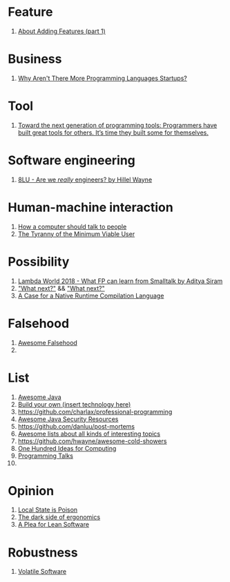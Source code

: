 # Feature

1. [About Adding Features (part 1)](https://kele.codes/2021/07/about-adding-features-1/)

# Business

1. [Why Aren't There More Programming Languages Startups?](https://www.akitasoftware.com/blog-posts/why-arent-there-more-programming-languages-startups)

# Tool

1. [Toward the next generation of programming tools: Programmers have built great tools for others. It’s time they built some for themselves.](https://www.oreilly.com/radar/toward-the-next-generation-of-programming-tools/)

# Software engineering

1. [8LU - Are we *really* engineers? by Hillel Wayne](https://www.youtube.com/watch?v=3018ABlET1Y)

# Human-machine interaction

1. [How a computer should talk to people](https://moscow.sci-hub.se/3290/2c0a7f4bb78d9f9521ad2d2e92463d5f/dean1982.pdf)
1. [The Tyranny of the Minimum Viable User](https://old.reddit.com/r/dredmorbius/comments/69wk8y/the_tyranny_of_the_minimum_viable_user/)

# Possibility

1. [Lambda World 2018 - What FP can learn from Smalltalk by Aditya Siram](https://www.youtube.com/watch?v=baxtyeFVn3w)
1. ["What next?"](https://graydon.livejournal.com/256533.html) && ["What next?"](https://graydon2.dreamwidth.org/253769.html)
1. [A Case for a Native Runtime Compilation Language](https://jott.live/markdown/dynamic_compilation)

# Falsehood

1. [Awesome Falsehood](https://github.com/kdeldycke/awesome-falsehood)
1. []()

# List

1. [Awesome Java](https://github.com/akullpp/awesome-java)
1. [Build your own (insert technology here)](https://github.com/danistefanovic/build-your-own-x)
1. https://github.com/charlax/professional-programming
1. [Awesome Java Security Resources](https://github.com/guardrailsio/awesome-java-security)
1. https://github.com/danluu/post-mortems
1. [Awesome lists about all kinds of interesting topics](https://github.com/sindresorhus/awesome)
1. https://github.com/hwayne/awesome-cold-showers
1. [One Hundred Ideas for Computing](https://github.com/samsquire/ideas)
1. [Programming Talks](https://github.com/hellerve/programming-talks)
1. []()

# Opinion

1. [Local State is Poison](https://awelonblue.wordpress.com/2012/10/21/local-state-is-poison/)
1. [The dark side of ergonomics](https://vorner.github.io/2018/04/08/Dark-side-of-ergonomics.html)
1. [A Plea for Lean Software](https://cr.yp.to/bib/1995/wirth.pdf)

# Robustness

1. [Volatile Software](https://stevelosh.com/blog/2012/04/volatile-software/)

